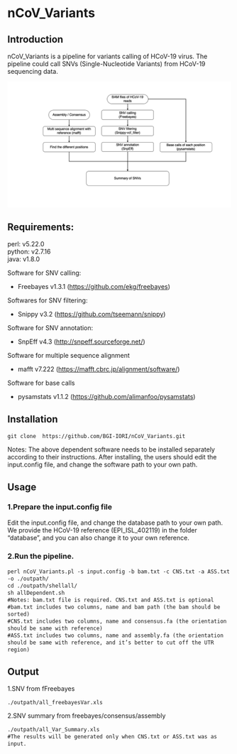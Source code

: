 # nCoV_Variants

## Introduction
nCoV_Variants is a pipeline for variants calling of HCoV-19 virus. The pipeline could  call SNVs (Single-Nucleotide Variants) from HCoV-19 sequencing data.

![Image](https://github.com/BGI-IORI/nCoV_Variants/blob/master/nCoV_Variants.png)

## Requirements:
perl: v5.22.0  
python: v2.7.16   
java: v1.8.0  

Software for SNV calling:  
* Freebayes v1.3.1 (https://github.com/ekg/freebayes)  

Softwares for SNV filtering:  
* Snippy v3.2 (https://github.com/tseemann/snippy)

Software for SNV annotation:
* SnpEff v4.3 (http://snpeff.sourceforge.net/)  

Software for multiple sequence alignment
* mafft v7.222 (https://mafft.cbrc.jp/alignment/software/)  

Software for base calls
* pysamstats v1.1.2 (https://github.com/alimanfoo/pysamstats)

## Installation
```
git clone  https://github.com/BGI-IORI/nCoV_Variants.git
```
Notes: The above dependent software needs to be installed separately according to their instructions. After installing, the users should edit the input.config file, and change the software path to your own path.


## Usage
### 1.Prepare the input.config file
Edit the input.config file, and change the database path to your own path. We provide the HCoV-19 reference  (EPI_ISL_402119)  in the folder “database”, and you can also change it to your own reference.

### 2.Run the pipeline.
```
perl nCoV_Variants.pl -s input.config -b bam.txt -c CNS.txt -a ASS.txt -o ./outpath/
cd ./outpath/shellall/
sh allDependent.sh
#Notes: bam.txt file is required. CNS.txt and ASS.txt is optional
#bam.txt includes two columns, name and bam path (the bam should be sorted)
#CNS.txt includes two columns, name and consensus.fa (the orientation should be same with reference) 
#ASS.txt includes two columns, name and assembly.fa (the orientation should be same with reference, and it’s better to cut off the UTR region)
```

## Output
1.SNV from fFreebayes
```
./outpath/all_freebayesVar.xls
```
2.SNV summary from freebayes/consensus/assembly
```
./outpath/all_Var_Summary.xls
#The results will be generated only when CNS.txt or ASS.txt was as input.
```

